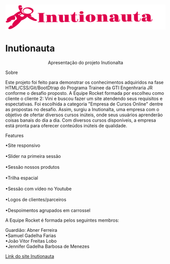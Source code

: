 <img src="/images/nomelogo.svg">
<h1>Inutionauta</h1>
<p align="center">Apresentação do projeto Inutionalta<p>
Sobre
<p>Este projeto foi feito para demonstrar os conhecimentos adquiridos na fase HTML/CSS/Git/BootDtrap do Programa Trainee da GTI Engenhraria JR conforme o desafio proposto. A Equipe Rocket formada por escolheu como cliente o cliente 2: Vini e buscou fazer um site atendendo seus requisitos e espectativas. Foi escolhida a categoria "Empresa de Cursos Online" dentre as propostas no desafio. Assim, surgiu a Inutionalta, uma empresa com o objetivo de ofertar diversos cursos inúteis, onde seus usuários aprenderão coisas banais do dia a dia. Com diversos cursos disponíveis, a empresa está pronta para oferecer conteúdos inúteis de qualidade.<p>
Features
<p>•Site responsivo<br>
<br>•Slider na primeira sessão<br>
<br>•Sessão nossos produtos<br>
<br>•Trilha espacial<br>
<br>•Sessão com vídeo no Youtube<br>
<br>•Logos de clientes/parceiros<br>
<br>•Despoimentos agrupados em carrossel</p>

A Equipe Rocket é formada pelos seguintes membros:
<p>Guardião: Abner Ferreira<br>
•Samuel Gadelha Farias<br>
•João Vitor Freitas Lobo<br>
•Jennifer Gadelha Barbosa de Menezes<br>

<p><a href= https://inutionauta.netlify.app>Link do site Inutionauta<p>
